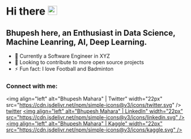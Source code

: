 # Hi there <img src="https://media.giphy.com/media/hvRJCLFzcasrR4ia7z/giphy.gif" width="25px">

## Bhupesh here, an Enthusiast in Data Science, Machine Leanring, AI, Deep Learning.

- 🌱 Currently a Software Engineer in XYZ
- 👯 Looking to contribute to more open source projects
- ⚡ Fun fact: I love Football and Badminton

### Connect with me:

<img align="left" alt="Bhupesh Mahara" | Twitter" width="22px" src="https://cdn.jsdelivr.net/npm/simple-icons@v3/icons/twitter.svg" /> [twitter]
[<img align="left" alt="Bhupesh Mahara" | LinkedIn" width="22px" src="https://cdn.jsdelivr.net/npm/simple-icons@v3/icons/linkedin.svg" />][linkedin]
[<img align="left" alt="Bhupesh Mahara" | Kaggle" width="22px" src="https://cdn.jsdelivr.net/npm/simple-icons@v3/icons/kaggle.svg" />][kaggle]

<br />

[twitter]: https://twitter.com/uk04frostyV
[linkedin]: https://www.linkedin.com/in/bhupeshmahara/
[kaggle]: https://www.kaggle.com/frostyv
